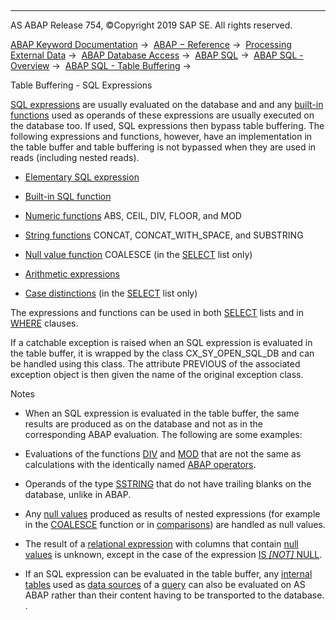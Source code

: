   

* * *

AS ABAP Release 754, ©Copyright 2019 SAP SE. All rights reserved.

[ABAP Keyword Documentation](javascript:call_link\('abenabap.htm'\)) →  [ABAP − Reference](javascript:call_link\('abenabap_reference.htm'\)) →  [Processing External Data](javascript:call_link\('abenabap_language_external_data.htm'\)) →  [ABAP Database Access](javascript:call_link\('abenabap_sql.htm'\)) →  [ABAP SQL](javascript:call_link\('abenopensql.htm'\)) →  [ABAP SQL - Overview](javascript:call_link\('abenopen_sql_oview.htm'\)) →  [ABAP SQL - Table Buffering](javascript:call_link\('abensap_puffering.htm'\)) → 

Table Buffering - SQL Expressions

[SQL expressions](javascript:call_link\('abapsql_expr.htm'\)) are usually evaluated on the database and and any [built-in functions](javascript:call_link\('abenopen_sql_builtin_functions.htm'\)) used as operands of these expressions are usually executed on the database too. If used, SQL expressions then bypass table buffering. The following expressions and functions, however, have an implementation in the table buffer and table buffering is not bypassed when they are used in reads (including nested reads).

-   [Elementary SQL expression](javascript:call_link\('abensql_elem.htm'\))

-   [Built-in SQL function](javascript:call_link\('abensql_builtin_func.htm'\))

-   [Numeric functions](javascript:call_link\('abensql_arith_func.htm'\)) ABS, CEIL, DIV, FLOOR, and MOD

-   [String functions](javascript:call_link\('abensql_string_func.htm'\)) CONCAT, CONCAT\_WITH\_SPACE, and SUBSTRING

-   [Null value function](javascript:call_link\('abensql_coalesce.htm'\)) COALESCE (in the [SELECT](javascript:call_link\('abapselect_list.htm'\)) list only)

-   [Arithmetic expressions](javascript:call_link\('abensql_arith.htm'\))

-   [Case distinctions](javascript:call_link\('abensql_case.htm'\)) (in the [SELECT](javascript:call_link\('abapselect_list.htm'\)) list only)

The expressions and functions can be used in both [SELECT](javascript:call_link\('abapselect_list.htm'\)) lists and in [WHERE](javascript:call_link\('abapwhere.htm'\)) clauses.

If a catchable exception is raised when an SQL expression is evaluated in the table buffer, it is wrapped by the class CX\_SY\_OPEN\_SQL\_DB and can be handled using this class. The attribute PREVIOUS of the associated exception object is then given the name of the original exception class.

Notes

-   When an SQL expression is evaluated in the table buffer, the same results are produced as on the database and not as in the corresponding ABAP evaluation. The following are some examples:

-   Evaluations of the functions [DIV](javascript:call_link\('abensql_arith_func.htm'\)) and [MOD](javascript:call_link\('abensql_arith_func.htm'\)) that are not the same as calculations with the identically named [ABAP operators](javascript:call_link\('abenarith_operators.htm'\)).

-   Operands of the type [SSTRING](javascript:call_link\('abenddic_builtin_types.htm'\)) that do not have trailing blanks on the database, unlike in ABAP.

-   Any [null values](javascript:call_link\('abennull_value_glosry.htm'\) "Glossary Entry") produced as results of nested expressions (for example in the [COALESCE](javascript:call_link\('abensql_coalesce.htm'\)) function or in [comparisons](javascript:call_link\('abenosql_expr_logexp.htm'\))) are handled as null values.

-   The result of a [relational expression](javascript:call_link\('abenwhere_logexp.htm'\)) with columns that contain [null values](javascript:call_link\('abennull_value_glosry.htm'\) "Glossary Entry") is unknown, except in the case of the expression [IS *\[*NOT*\]* NULL](javascript:call_link\('abenwhere_logexp_null.htm'\)).

-   If an SQL expression can be evaluated in the table buffer, any [internal tables](javascript:call_link\('abapselect_itab.htm'\)) used as [data sources](javascript:call_link\('abapselect_data_source.htm'\)) of a [query](javascript:call_link\('abenquery_glosry.htm'\) "Glossary Entry") can also be evaluated on AS ABAP rather than their content having to be transported to the database. .